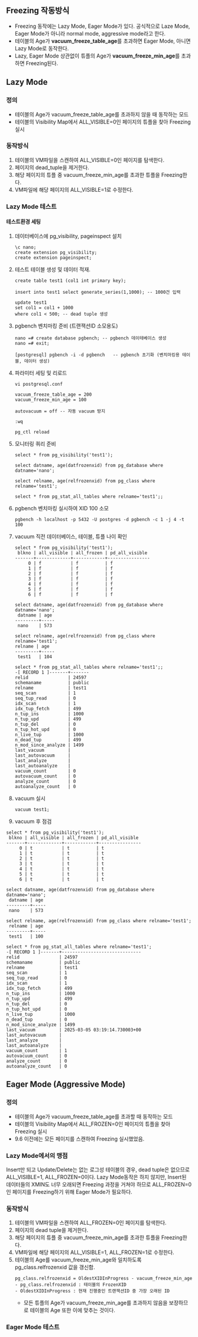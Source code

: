 ## Freezing 작동방식
- Freezing 동작에는 Lazy Mode, Eager Mode가 있다. 공식적으로 Laze Mode, Eager Mode가 아니라 normal mode, aggressive mode라고 한다.
- 테이블의 Age가 **vacuum_freeze_table_age**를 초과하면 Eager Mode, 아니면 Lazy Mode로 동작한다.
- Lazy, Eager Mode 상관없이 튜플의 Age가 **vacuum_freeze_min_age**를 초과하면 Freezing된다.

## Lazy Mode
### 정의
- 테이블의 Age가 vacuum_freeze_table_age를 초과하지 않을 때 동작하는 모드
- 테이블의 Visibility Map에서 ALL_VISIBLE=0인 페이지의 튜플을 찾아 Freezing 실시

### 동작방식
1. 테이블의 VM파일을 스캔하여 ALL_VISIBLE=0인 페이지를 탐색한다.
2. 페이지의 dead_tuple을 제거한다.
3. 해당 페이지의 튜플 중 vacuum_freeze_min_age를 초과한 튜플을 Freezing한다.
4. VM파일에 해당 페이지의 ALL_VISIBLE=1로 수정한다.

### Lazy Mode 테스트
#### 테스트환경 세팅
1. 데이터베이스에 pg_visibility, pageinspect 설치
   ```
   \c nano;
   create extension pg_visibility;
   create extension pageinspect;
   ```
3. 테스트 테이블 생성 및 데이터 적재.
   ```
   create table test1 (col1 int primary key);
   
   insert into test1 select generate_series(1,1000); -- 1000건 입력
   
   update test1
   set col1 = col1 + 1000
   where col1 < 500; -- dead tuple 생성
   ```

4. pgbench 벤치마킹 준비 (트랜잭션ID 소모용도)
   ```
   nano =# create database pgbench; -- pgbench 데이테베이스 생성
   nano =# exit;

   [postgresql] pgbench -i -d pgbench   -- pgbench 초기화 (벤치마킹용 테이블, 데이터 생성)
   ```

5. 파라미터 세팅 및 리로드
   ```
   vi postgresql.conf

   vacuum_freeze_table_age = 200
   vacuum_freeze_min_age = 100

   autovacuum = off -- 자동 vacuum 방지

   :wq

   pg_ctl reload
   ```
6. 모니터링 쿼리 준비
   ```
   select * from pg_visibility('test1');

   select datname, age(datfrozenxid) from pg_database where datname='nano';

   select relname, age(relfrozenxid) from pg_class where relname='test1';

   select * from pg_stat_all_tables where relname='test1';;
   ```
7. pgbench 벤치마킹 실시하여 XID 100 소모
   ```
   pgbench -h localhost -p 5432 -U postgres -d pgbench -c 1 -j 4 -t 100
   ```
8. vacuum 직전 데이터베이스, 테이블, 튜플 나이 확인
   ```
   select * from pg_visibility('test1');
    blkno | all_visible | all_frozen | pd_all_visible
   -------+-------------+------------+----------------
        0 | f           | f          | f
        1 | f           | f          | f
        2 | f           | f          | f
        3 | f           | f          | f
        4 | f           | f          | f
        5 | f           | f          | f
        6 | f           | f          | f

   select datname, age(datfrozenxid) from pg_database where datname='nano';
    datname | age
   ---------+-----
    nano    | 573

   select relname, age(relfrozenxid) from pg_class where relname='test1';
   relname | age
   ---------+-----
    test1   | 104

   select * from pg_stat_all_tables where relname='test1';;
   -[ RECORD 1 ]-------+-------
   relid               | 24597
   schemaname          | public
   relname             | test1
   seq_scan            | 1
   seq_tup_read        | 0
   idx_scan            | 1
   idx_tup_fetch       | 499
   n_tup_ins           | 1000
   n_tup_upd           | 499
   n_tup_del           | 0
   n_tup_hot_upd       | 0
   n_live_tup          | 1000
   n_dead_tup          | 499
   n_mod_since_analyze | 1499
   last_vacuum         |
   last_autovacuum     |
   last_analyze        |
   last_autoanalyze    |
   vacuum_count        | 0
   autovacuum_count    | 0
   analyze_count       | 0
   autoanalyze_count   | 0
   ```

9. vacuum 실시
   ```
   vacuum test1;
   ```

10. vacuum 후 점검
   ```
   select * from pg_visibility('test1');
    blkno | all_visible | all_frozen | pd_all_visible
   -------+-------------+------------+----------------
        0 | t           | t          | t
        1 | t           | t          | t
        2 | t           | t          | t
        3 | t           | t          | t
        4 | t           | t          | t
        5 | t           | t          | t
        6 | t           | t          | t

   select datname, age(datfrozenxid) from pg_database where datname='nano';
    datname | age
   ---------+-----
    nano    | 573

   select relname, age(relfrozenxid) from pg_class where relname='test1';
    relname | age
   ---------+-----
    test1   | 100

   select * from pg_stat_all_tables where relname='test1';
   -[ RECORD 1 ]-------+------------------------------
   relid               | 24597
   schemaname          | public
   relname             | test1
   seq_scan            | 1
   seq_tup_read        | 0
   idx_scan            | 1
   idx_tup_fetch       | 499
   n_tup_ins           | 1000
   n_tup_upd           | 499
   n_tup_del           | 0
   n_tup_hot_upd       | 0
   n_live_tup          | 1000
   n_dead_tup          | 0
   n_mod_since_analyze | 1499
   last_vacuum         | 2025-03-05 03:19:14.730003+00
   last_autovacuum     |
   last_analyze        |
   last_autoanalyze    |
   vacuum_count        | 1
   autovacuum_count    | 0
   analyze_count       | 0
   autoanalyze_count   | 0
   ```

## Eager Mode (Aggressive Mode)
### 정의
- 테이블의 Age가 vacuum_freeze_table_age를 초과할 때 동작하는 모드
- 테이블의 Visibility Map에서 ALL_FROZEN=0인 페이지의 튜플을 찾아 Freezing 실시
- 9.6 이전에는 모든 페이지를 스캔하여 Freezing 실시했었음.

### Lazy Mode에서의 맹점
Insert만 되고 Update/Delete는 없는 로그성 테이블의 경우, dead tuple은 없으므로 ALL_VISIBLE=1, ALL_FROZEN=0이다. Lazy Mode동작은 하지 않지만, Insert된 데이터들의 XMIN도 너무 오래되면 Freezing 과정을 거쳐야 하므로 ALL_FROZEN=0인 페이지를 Freezing하기 위해 Eager Mode가 필요하다.

### 동작방식
1. 테이블의 VM파일을 스캔하여 ALL_FROZEN=0인 페이지를 탐색한다.
2. 페이지의 dead tuple을 제거한다.
3. 해당 페이지의 튜플 중 vacuum_freeze_min_age를 초과한 튜플을 Freezing한다.
4. VM파일에 해당 페이지의 ALL_VISIBLE=1, ALL_FROZEN=1로 수정한다.
5. 테이블의 Age를 vacuum_freeze_min_age와 일치하도록 pg_class.relfrozenxid 값을 갱신함.
   ```
   pg_class.relfrozenxid = OldestXIDInProgress - vacuum_freeze_min_age
   - pg_class.relfrozenxid : 테이블의 FrozenXID
   - OldestXIDInProgress : 현재 진행중인 트랜잭션ID 중 가장 오래된 ID
   ```
   - 모든 튜플의 Age가 vacuum_freeze_min_age를 초과하지 않음을 보장하므로 테이블의 Age 또한 이에 맞추는 것이다.

### Eager Mode 테스트

